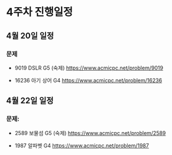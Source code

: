 # 4주차 진행일정

## 4월 20일 일정

### 문제

- 9019 DSLR G5 (숙제) https://www.acmicpc.net/problem/9019

- 16236 아기 상어 G4 https://www.acmicpc.net/problem/16236

## 4월 22일 일정

### 문제:

- 2589 보물섬 G5 (숙제) https://www.acmicpc.net/problem/2589

- 1987 알파벳 G4 https://www.acmicpc.net/problem/1987
